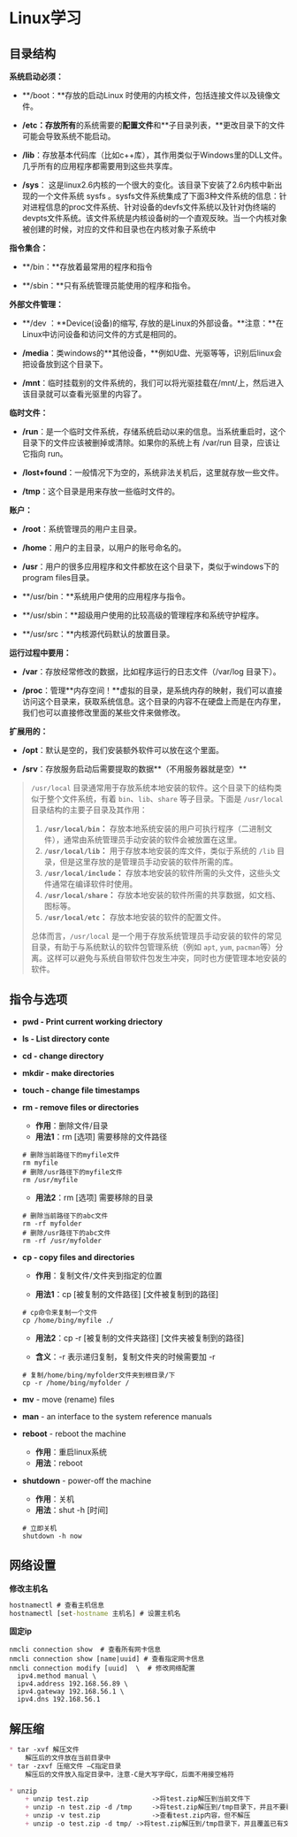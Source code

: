 # Linux学习

## 目录结构

**系统启动必须：**

- **/boot：**存放的启动Linux 时使用的内核文件，包括连接文件以及镜像文件。

- **/etc：**存放**所有**的系统需要的**配置文件**和**子目录列表，**更改目录下的文件可能会导致系统不能启动。

- **/lib**：存放基本代码库（比如c++库），其作用类似于Windows里的DLL文件。几乎所有的应用程序都需要用到这些共享库。

- **/sys**： 这是linux2.6内核的一个很大的变化。该目录下安装了2.6内核中新出现的一个文件系统 sysfs 。sysfs文件系统集成了下面3种文件系统的信息：针对进程信息的proc文件系统、针对设备的devfs文件系统以及针对伪终端的devpts文件系统。该文件系统是内核设备树的一个直观反映。当一个内核对象被创建的时候，对应的文件和目录也在内核对象子系统中

**指令集合：**

- **/bin：**存放着最常用的程序和指令

- **/sbin：**只有系统管理员能使用的程序和指令。

**外部文件管理：**

- **/dev ：**Device(设备)的缩写, 存放的是Linux的外部设备。**注意：**在Linux中访问设备和访问文件的方式是相同的。

- **/media**：类windows的**其他设备，**例如U盘、光驱等等，识别后linux会把设备放到这个目录下。

- **/mnt**：临时挂载别的文件系统的，我们可以将光驱挂载在/mnt/上，然后进入该目录就可以查看光驱里的内容了。

**临时文件：**

- **/run**：是一个临时文件系统，存储系统启动以来的信息。当系统重启时，这个目录下的文件应该被删掉或清除。如果你的系统上有 /var/run 目录，应该让它指向 run。

- **/lost+found**：一般情况下为空的，系统非法关机后，这里就存放一些文件。

- **/tmp**：这个目录是用来存放一些临时文件的。

**账户：**

- **/root**：系统管理员的用户主目录。

- **/home**：用户的主目录，以用户的账号命名的。

- **/usr**：用户的很多应用程序和文件都放在这个目录下，类似于windows下的program files目录。

- **/usr/bin：**系统用户使用的应用程序与指令。

- **/usr/sbin：**超级用户使用的比较高级的管理程序和系统守护程序。

- **/usr/src：**内核源代码默认的放置目录。

**运行过程中要用：**

- **/var**：存放经常修改的数据，比如程序运行的日志文件（/var/log 目录下）。

- **/proc**：管理**内存空间！**虚拟的目录，是系统内存的映射，我们可以直接访问这个目录来，获取系统信息。这个目录的内容不在硬盘上而是在内存里，我们也可以直接修改里面的某些文件来做修改。

**扩展用的：**

- **/opt**：默认是空的，我们安装额外软件可以放在这个里面。

- **/srv**：存放服务启动后需要提取的数据**（不用服务器就是空）**

> `/usr/local` 目录通常用于存放系统本地安装的软件。这个目录下的结构类似于整个文件系统，有着 `bin`、`lib`、`share` 等子目录。下面是 `/usr/local` 目录结构的主要子目录及其作用：
>
> 1. **`/usr/local/bin`：** 存放本地系统安装的用户可执行程序（二进制文件），通常由系统管理员手动安装的软件会被放置在这里。
> 2. **`/usr/local/lib`：** 用于存放本地安装的库文件，类似于系统的 `/lib` 目录，但是这里存放的是管理员手动安装的软件所需的库。
> 3. **`/usr/local/include`：** 存放本地安装的软件所需的头文件，这些头文件通常在编译软件时使用。
> 4. **`/usr/local/share`：** 存放本地安装的软件所需的共享数据，如文档、图标等。
> 5. **`/usr/local/etc`：** 存放本地安装的软件的配置文件。
>
> 总体而言，`/usr/local` 是一个用于存放系统管理员手动安装的软件的常见目录，有助于与系统默认的软件包管理系统（例如 `apt`, `yum`, `pacman`等）分离。这样可以避免与系统自带软件包发生冲突，同时也方便管理本地安装的软件。

## 指令与选项

+ **pwd - Print current working driectory**

+ **ls - List directory conte**

+ **cd - change directory**

+ **mkdir - make directories**

+ **touch - change file timestamps**

+ **rm - remove files or directories**

  + **作用**：删除文件/目录
  + **用法1**：rm [选项] 需要移除的文件路径

  ```shell
  # 删除当前路径下的myfile文件
  rm myfile 
  # 删除/usr路径下的myfile文件
  rm /usr/myfile
  ```

  + **用法2**：rm [选项] 需要移除的目录

  ```shell
  # 删除当前路径下的abc文件
  rm -rf myfolder
  # 删除/usr路径下的abc文件
  rm -rf /usr/myfolder
  ```

+ **cp - copy files and directories**

  + **作用**：复制文件/文件夹到指定的位置

  + **用法1**：cp [被复制的文件路径]  [文件被复制到的路径]

  ```shell
  # cp命令来复制一个文件
  cp /home/bing/myfile ./
  ```

  + **用法2**：cp -r  [被复制的文件夹路径]  [文件夹被复制到的路径]

  + **含义**：-r 表示递归复制，复制文件夹的时候需要加 -r

  ```shell
  # 复制/home/bing/myfolder文件夹到根目录/下
  cp -r /home/bing/myfolder /
  ```

+ **mv** - move (rename) files

+ **man** - an interface to the system reference manuals

+ **reboot** -  reboot the machine
  + **作用**：重启linux系统
  + **用法**：reboot

+ **shutdown** - power-off the machine
  
  + **作用**：关机
  + **用法**：shut -h [时间]
  
  ```shell
  # 立即关机
  shutdown -h now
  ```
  

## 网络设置

**修改主机名**

```cmd
hostnamectl # 查看主机信息
hostnamectl [set-hostname 主机名] # 设置主机名
```

**固定ip**

```shell
nmcli connection show  # 查看所有网卡信息
nmcli connection show [name|uuid] # 查看指定网卡信息
nmcli connection modify [uuid]  \  # 修改网络配置
  ipv4.method manual \
  ipv4.address 192.168.56.89 \
  ipv4.gateway 192.168.56.1 \
  ipv4.dns 192.168.56.1
```

## 解压缩

```markdown
* tar -xvf 解压文件   
	解压后的文件放在当前目录中
* tar -zxvf 压缩文件 –C指定目录
	解压后的文件放入指定目录中，注意-C是大写字母C，后面不用接空格符
	
* unzip
	+ unzip test.zip 				->将test.zip解压到当前文件下
	+ unzip -n test.zip -d /tmp 	->将test.zip解压到/tmp目录下，并且不要覆盖已有文件
	+ unzip -v test.zip				->查看test.zip内容，但不解压
	+ unzip -o test.zip -d tmp/	->将test.zip解压到/tmp目录下，并且覆盖已有文件
```

